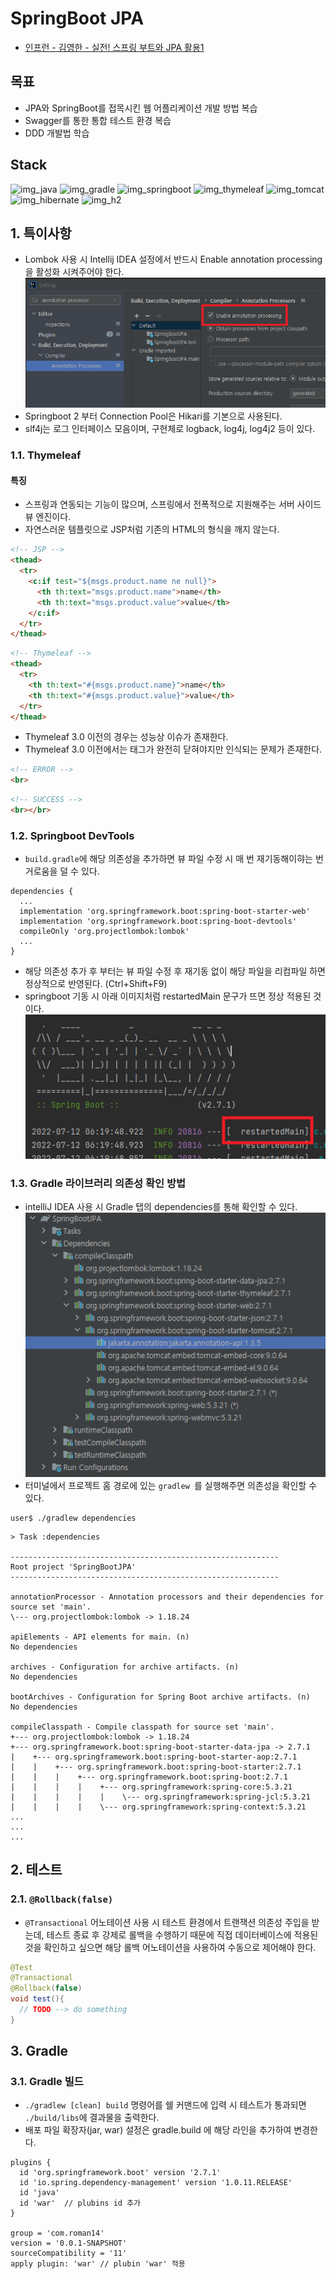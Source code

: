 # SpringBoot JPA
- [인프런 - 김영한 - 실전! 스프링 부트와 JPA 활용1](https://www.inflearn.com/course/%EC%8A%A4%ED%94%84%EB%A7%81%EB%B6%80%ED%8A%B8-JPA-%ED%99%9C%EC%9A%A9-1)

## 목표
- JPA와 SpringBoot를 접목시킨 웹 어플리케이션 개발 방법 복습
- Swagger를 통한 통합 테스트 환경 복습
- DDD 개발법 학습

## Stack
![img_java](https://img.shields.io/badge/java&nbsp;11-007396?style=for-the-badge&logo=java&logoColor=white)
![img_gradle](https://img.shields.io/badge/gradle-02303A?style=for-the-badge&logo=gradle&logoColor=white)
![img_springboot](https://img.shields.io/badge/spring&nbsp;boot-6DB33F?style=for-the-badge&logo=springboot&logoColor=white)
![img_thymeleaf](https://img.shields.io/badge/thymeleaf-005F0F?style=for-the-badge&logo=thymeleaf&logoColor=white)
![img_tomcat](https://img.shields.io/badge/apache&nbsp;tomcat-F8DC75?style=for-the-badge&logo=apachetomcat&logoColor=black)
![img_hibernate](https://img.shields.io/badge/hibernate-59666C?style=for-the-badge&logo=hibernate&logoColor=white)
![img_h2](https://img.shields.io/badge/H2&nbsp;DB-113348?style=for-the-badge&logo=h2&logoColor=white)

## 1. 특이사항
- Lombok 사용 시 Intellij IDEA 설정에서 반드시 Enable annotation processing을 활성화 시켜주어야 한다.
![img.png](images/img.png)
- Springboot 2 부터 Connection Pool은 Hikari를 기본으로 사용된다.
- slf4j는 로그 인터페이스 모음이며, 구현체로 logback, log4j, log4j2 등이 있다.

### 1.1. Thymeleaf
#### 특징
- 스프링과 연동되는 기능이 많으며, 스프링에서 전폭적으로 지원해주는 서버 사이드 뷰 엔진이다.
- 자연스러운 템플릿으로 JSP처럼 기존의 HTML의 형식을 깨지 않는다.
```html
<!-- JSP -->
<thead>
  <tr>
    <c:if test="${msgs.product.name ne null}">
      <th th:text="msgs.product.name">name</th>
      <th th:text="msgs.product.value">value</th>
    </c:if>
  </tr>
</thead>
```
```html
<!-- Thymeleaf -->
<thead>
  <tr>
    <th th:text="#{msgs.product.name}">name</th>
    <th th:text="#{msgs.product.value}">value</th>
  </tr>
</thead>
```
- Thymeleaf 3.0 이전의 경우는 성능상 이슈가 존재한다.
- Thymeleaf 3.0 이전에서는 태그가 완전히 닫혀야지만 인식되는 문제가 존재한다.
```html
<!-- ERROR -->
<br>
```
```html
<!-- SUCCESS -->
<br></br>
```

### 1.2. Springboot DevTools
- ```build.gradle```에 해당 의존성을 추가하면 뷰 파일 수정 시 매 번 재기동해이햐는 번거로움을 덜 수 있다.
```
dependencies {
  ...
  implementation 'org.springframework.boot:spring-boot-starter-web'
  implementation 'org.springframework.boot:spring-boot-devtools'
  compileOnly 'org.projectlombok:lombok'
  ...
}
```
- 해당 의존성 추가 후 부터는 뷰 파일 수정 후 재기동 없이 해당 파일을 리컴파일 하면 정상적으로 반영된다. (Ctrl+Shift+F9)
- springboot 기동 시 아래 이미지처럼 restartedMain 문구가 뜨면 정상 적용된 것이다.
![img.png](images/img3.png)

### 1.3. Gradle 라이브러리 의존성 확인 방법
- intelliJ IDEA 사용 시 Gradle 탭의 dependencies를 통해 확인할 수 있다.
![img.png](images/img2.png)
- 터미널에서 프로젝트 홈 경로에 있는 ```gradlew ```를 실행해주면 의존성을 확인할 수 있다.
```shell
user$ ./gradlew dependencies
```
```
> Task :dependencies

------------------------------------------------------------
Root project 'SpringBootJPA'
------------------------------------------------------------

annotationProcessor - Annotation processors and their dependencies for source set 'main'.
\--- org.projectlombok:lombok -> 1.18.24

apiElements - API elements for main. (n)
No dependencies

archives - Configuration for archive artifacts. (n)
No dependencies

bootArchives - Configuration for Spring Boot archive artifacts. (n)
No dependencies

compileClasspath - Compile classpath for source set 'main'.
+--- org.projectlombok:lombok -> 1.18.24
+--- org.springframework.boot:spring-boot-starter-data-jpa -> 2.7.1
|    +--- org.springframework.boot:spring-boot-starter-aop:2.7.1
|    |    +--- org.springframework.boot:spring-boot-starter:2.7.1
|    |    |    +--- org.springframework.boot:spring-boot:2.7.1
|    |    |    |    +--- org.springframework:spring-core:5.3.21
|    |    |    |    |    \--- org.springframework:spring-jcl:5.3.21
|    |    |    |    \--- org.springframework:spring-context:5.3.21
...
...
...
```

## 2. 테스트
### 2.1. ```@Rollback(false)```
- ```@Transactional``` 어노테이션 사용 시 테스트 환경에서 트랜잭션 의존성 주입을 받는데, 테스트 종료 후 강제로 롤백을 수행하기 때문에 직접 데이터베이스에 적용된 것을 확인하고 싶으면 해당 롤백 어노테이션을 사용하여 수동으로 제어해야 한다.
```java
@Test
@Transactional
@Rollback(false)
void test(){
  // TODO --> do something
}
```

## 3. Gradle
### 3.1. Gradle 빌드
- ```./gradlew [clean] build``` 명령어를 쉘 커맨드에 입력 시 테스트가 통과되면 ```./build/libs```에 결과물을 출력한다.
- 배포 파일 확장자(jar, war) 설정은 gradle.build 에 해당 라인을 추가하여 변경한다.
```
plugins {
  id 'org.springframework.boot' version '2.7.1'
  id 'io.spring.dependency-management' version '1.0.11.RELEASE'
  id 'java'
  id 'war'  // plubins id 추가
}

group = 'com.roman14'
version = '0.0.1-SNAPSHOT'
sourceCompatibility = '11'
apply plugin: 'war' // plubin 'war' 적용
```